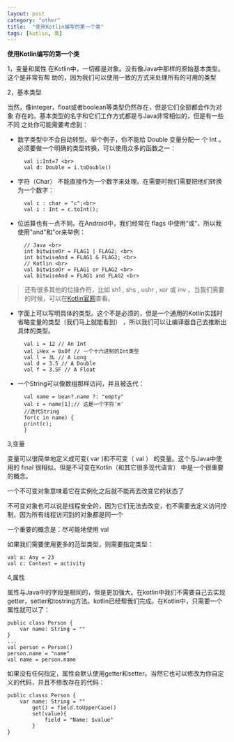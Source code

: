 ```yaml
---
layout: post
category: "other"
title:  "使用Kotlin编写的第一个类"
tags: [kotlin, 类]
---
```

**使用Kotlin编写的第一个类**

1，变量和属性
在Kotlin中，一切都是对象。没有像Java中那样的原始基本类型。这个是非常有帮
助的，因为我们可以使用一致的方式来处理所有的可用的类型
	
2，基本类型

当然，像integer，float或者boolean等类型仍然存在，但是它们全部都会作为对象
存在的。基本类型的名字和它们工作方式都是与Java非常相似的，但是有一些不同
之处你可能需要考虑到：

- 数字类型中不会自动转型。举个例子，你不能给 Double 变量分配一
个 Int 。必须要做一个明确的类型转换，可以使用众多的函数之一：
	
	    val i:Int=7 <br>
	    val d: Double = i.toDouble()
    
- 字符（Char） 不能直接作为一个数字来处理。在需要时我们需要把他们转换为一个数字：

    	val c : char = "c";<br>
    	val i : Int = c.toInt();

- 位运算也有一点不同。在Android中，我们经常在 flags 中使用“或”，所以我使用"and"和"or来举例：
    
    	// Java <br>
    	int bitwiseOr = FLAG1 | FLAG2; <br>
    	int bitwiseAnd = FLAG1 & FLAG2; <br>
    	// Kotlin <br>
    	val bitwiseOr = FLAG1 or FLAG2 <br>
    	val bitwiseAnd = FLAG1 and FLAG2 <br>

>还有很多其他的位操作符，比如 sh1 , shs , ushr , xor 或 inv 。当我们需要的时候，可以在[Kotlin官网](http://kotlinlang.org/docs/reference/basic-types.html#operations)查看。

- 字面上可以写明具体的类型。这个不是必须的，但是一个通用的Kotlin实践时省略变量的类型（我们马上就能看到） ，所以我们可以让编译器自己去推断出具体的类型。
    
    	val i = 12 // An Int
    	val iHex = 0x0f // 一个十六进制的Int类型
    	val l = 3L // A Long
    	val d = 3.5 // A Double
    	val f = 3.5F // A Float
	 

- 一个String可以像数组那样访问，并且被迭代：

	    val name = bean?.name ?: "empty"
	    val c = name[1];// 这是一个字符'm'
    	//迭代String
	    for(c in name) {
	    print(c);
	    }

3,变量

变量可以很简单地定义成可变( var )和不可变（ val ） 的变量。这个与Java中使
用的 final 很相似。但是不可变在Kotlin（和其它很多现代语言） 中是一个很重要
的概念。

一个不可变对象意味着它在实例化之后就不能再去改变它的状态了

不可变对象也可以说是线程安全的，因为它们无法去改变，也不需要去定义访问控
制，因为所有线程访问到的对象都是同一个

一个重要的概念是：尽可能地使用 val 

如果我们需要使用更多的范型类型，则需要指定类型：

	val a: Any = 23
	val c: Context = activity

4,属性

属性与Java中的字段是相同的，但是更加强大。在kotlin中我们不需要自己去实现getter，setter和tostring方法。kotlin已经帮我们完成。在Kotlin中，只需要一个属性就可以了：
	
	public class Person {
		var name: String = ""
	}
	...
	val person = Person()
	person.name = "name"
	val name = person.name

如果没有任何指定，属性会默认使用getter和setter。当然它也可以修改为你自定义的代码，并且不修改存在的代码：

	public classs Person {
		var name: String = ""
			get() = field.toUpperCase()
			set(value){
				field = "Name: $value"
			}
	}

